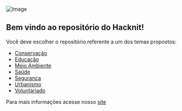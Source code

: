 ![Image](http://hacknit.com.br/wp-content/uploads/2018/07/logo-h-mini.png)

## Bem vindo ao repositório do Hacknit!

Você deve escolher o repositório referente a um dos temas propostos:

- [Conservação](url)
- [Educação](url)
- [Meio Ambiente](url)
- [Saúde](url)
- [Segurança](url)
- [Urbanismo](url)
- [Voluntariado](url)


Para mais informações acesse nosso [site](http://hacknit.com.br)
